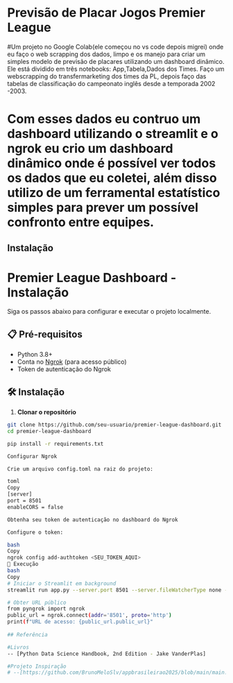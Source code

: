 
# Previsão de Placar Jogos Premier League

#Um projeto no Google Colab(ele começou no vs code depois migrei) onde eu faço o web scrapping dos dados, limpo e os manejo para criar um simples modelo de previsão de placares utilizando um dashboard dinâmico. Ele está dividido em três notebooks: App,Tabela,Dados dos Times. Faço um webscrapping do transfermarketing dos times da PL, depois faço das tabelas de classificação do campeonato inglês desde a temporada 2002 -2003.

# Com esses dados eu contruo um dashboard utilizando o streamlit e o ngrok eu crio um dashboard dinâmico onde é possível ver todos os dados que eu coletei, além disso utilizo de um ferramental estatístico simples para prever um possível confronto entre equipes.


## Instalação
# Premier League Dashboard - Instalação

Siga os passos abaixo para configurar e executar o projeto localmente.

## 📋 Pré-requisitos
- Python 3.8+
- Conta no [Ngrok](https://ngrok.com/) (para acesso público)
- Token de autenticação do Ngrok

## 🛠 Instalação

1. **Clonar o repositório**
```bash
git clone https://github.com/seu-usuario/premier-league-dashboard.git
cd premier-league-dashboard

pip install -r requirements.txt

Configurar Ngrok

Crie um arquivo config.toml na raiz do projeto:

toml
Copy
[server]
port = 8501
enableCORS = false

Obtenha seu token de autenticação no dashboard do Ngrok

Configure o token:

bash
Copy
ngrok config add-authtoken <SEU_TOKEN_AQUI>
🚀 Execução
bash
Copy
# Iniciar o Streamlit em background
streamlit run app.py --server.port 8501 --server.fileWatcherType none --browser.serverAddress 0.0.0.0 --server.enableCORS false --server.enableXsrfProtection false &>/dev/null&

# Obter URL público
from pyngrok import ngrok
public_url = ngrok.connect(addr='8501', proto='http')
print(f"URL de acesso: {public_url.public_url}"
    
## Referência

#Livros
-- [Python Data Science Handbook, 2nd Edition - Jake VanderPlas]

#Projeto Inspiração
# --[https://github.com/BrunoMeloSlv/appbrasileirao2025/blob/main/main.py]
